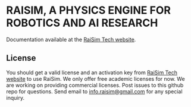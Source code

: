# RAISIM, A PHYSICS ENGINE FOR ROBOTICS AND AI RESEARCH

Documentation available at the [RaiSim Tech website](http://raisim.com).

## License

You should get a valid license and an activation key from [RaiSim Tech website](http://raisim.com) to use RaiSim.
We only offer free academic licenses for now. We are working on providing commercial licenses.
Post issues to this github repo for questions. 
Send email to info.raisim@gmail.com for any special inquiry.







